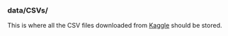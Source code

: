 ### data/CSVs/

This is where all the CSV files downloaded from [Kaggle](https://www.kaggle.com/crawford/deepsat-sat6) should be stored.